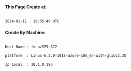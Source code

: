 
   
#### This Page Create at:

```bash

2024-01-11 - 18:35:49 UTC

```

#### Create By Machine:

```bash

Host Name : fv-az979-672

platform  : Linux-6.2.0-1018-azure-x86_64-with-glibc2.35

Ip Local  : 10.1.0.186

```

